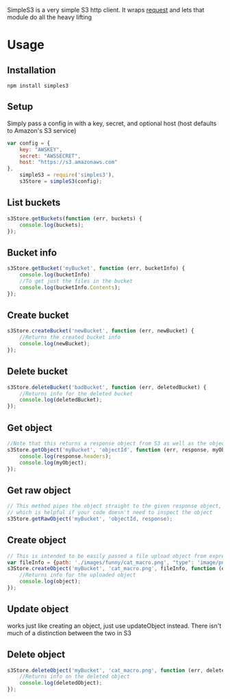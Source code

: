 SimpleS3 is a very simple S3 http client. It wraps [request](https://github.com/mikeal/request) and lets that module do all the heavy lifting

Usage
=====

Installation
------------

```
npm install simples3
```

Setup
-------

Simply pass a config in with a key, secret, and optional host (host defaults to Amazon's S3 service)

```javascript
var config = {
    key: "AWSKEY",
    secret: "AWSSECRET",
    host: "https://s3.amazonaws.com"
},
    simpleS3 = require('simples3'),
    s3Store = simpleS3(config);
```


List buckets
------------

```javascript
s3Store.getBuckets(function (err, buckets) {
    console.log(buckets);
});
```

Bucket info
-----------

```javascript
s3Store.getBucket('myBucket', function (err, bucketInfo) {
    console.log(bucketInfo)
    //To get just the files in the bucket
    console.log(bucketInfo.Contents);
});
```

Create bucket
-------------

```javascript
s3Store.createBucket('newBucket', function (err, newBucket) {
    //Returns the created bucket info
    console.log(newBucket);
});
```

Delete bucket
-------------

```javascript
s3Store.deleteBucket('badBucket', function (err, deletedBucket) {
    //Returns info for the deleted bucket
    console.log(deletedBucket);
});
```

Get object
----------

```javascript
//Note that this returns a response object from S3 as well as the object
s3Store.getObject('myBucket', 'objectId', function (err, response, myObject) {
    console.log(response.headers);
    console.log(myObject);
});
```

Get raw object
--------------

```javascript
// This method pipes the object straight to the given response object,
// which is helpful if your code doesn't need to inspect the object
s3Store.getRawObject('myBucket', 'objectId, response);
```

Create object
-------------

```javascript
// This is intended to be easily passed a file upload object from express
var fileInfo = {path: './images/funny/cat_macro.png', "type": 'image/png'}
s3Store.createObject('myBucket', 'cat_macro.png', fileInfo, function (err, object) {
    //Returns info for the uploaded object
    console.log(object);
});
```

Update object
-------------
works just like creating an object, just use updateObject instead.
There isn't much of a distinction between the two in S3

Delete object
-------------

```javascript
s3Store.deleteObject('myBucket', 'cat_macro.png', function (err, deletedObject) {
    //Returns info on the deleted object
    console.log(deletedObject);
});
```
